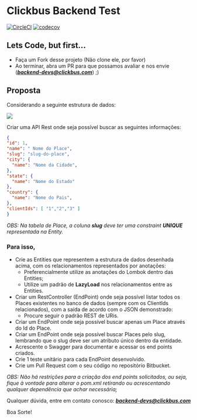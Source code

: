 # Clickbus Backend Test

[![CircleCI](https://circleci.com/gh/ypconstante/clickbus-restapi-test.svg?style=svg)](https://circleci.com/gh/ypconstante/clickbus-restapi-test) [![codecov](https://codecov.io/gh/ypconstante/clickbus-restapi-test/branch/master/graph/badge.svg)](https://codecov.io/gh/ypconstante/clickbus-restapi-test)

## Lets Code, but first...
* Faça um Fork desse projeto (Não clone ele, por favor)
* Ao terminar, abra um PR para que possamos avaliar e nos envie (***backend-devs@clickbus.com***) ;)

## Proposta
Considerando a seguinte estrutura de dados:

![](tables.png)

Criar uma API Rest onde seja possível buscar as seguintes informações:
```json
{
"id": 1,
"name": " Nome do Place",
"slug": "slug-do-place",
"city": {
  "name": "Nome da Cidade",
},
"state": {
  "name": "Nome do Estado"
},
"country": {
  "name": "Nome do Pais",
},
"clientIds": [ "1","2","3" ]
}
```

*OBS: Na tabela de Place, a coluna **slug** deve ter uma constraint **UNIQUE** representada na Entity.*

### Para isso, 
* Crie as Entities que representem a estrutura de dados desenhada acima, com os relacionamentos representados por anotações:
    * Preferencialmente utilize as anotações do ​Lombok​​ dentro das Entities;
    * Utilize um padrão de **LazyLoad** nos relacionamentos entre as Entities.
* Criar um RestController (EndPoint) onde seja possível listar todos os Places existentes
no banco de dados (sempre com os ClientIds relacionados), com a saída de acordo com o JSON demonstrado:
    * Procure seguir o padrão REST de URis.
* Criar um EndPoint onde seja possível buscar apenas um Place através do Id do Place.
* Criar um EndPoint onde seja possível buscar Places pelo slug, lembrando que o slug
deve ser um atributo único dentro da entidade.
* Acrescente o Swagger para documentar e acessar os end points criados.
* Crie 1 teste unitário para cada EndPoint desenvolvido.
* Crie um Pull Request com o seu código no repositório Bitbucket.

*OBS:
Não há restrições para a criação dos end points solicitados, ou seja, fique à vontade
para alterar o pom.xml retirando ou acrescentando qualquer dependência que achar necessária;*

Qualquer dúvida, entre em contato conosco: ***backend-devs@clickbus.com***

Boa Sorte!

